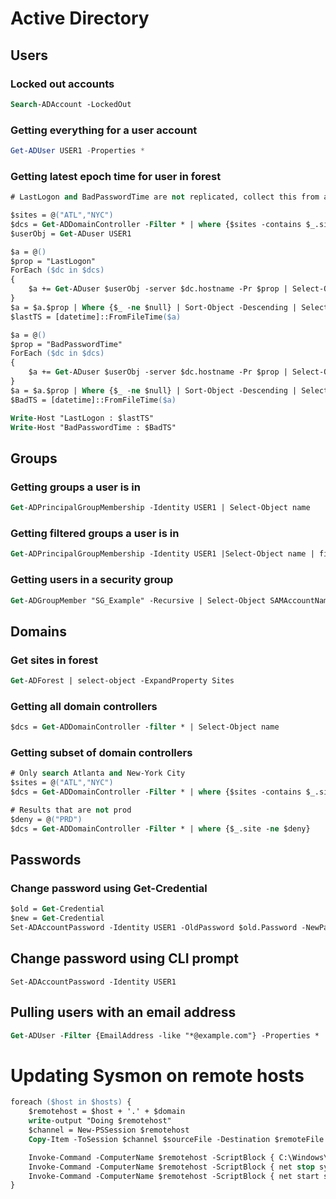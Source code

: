 # Active Directory

## Users

### Locked out accounts
```ps
Search-ADAccount -LockedOut
```

### Getting everything for a user account
```ps1
Get-ADUser USER1 -Properties *
```

### Getting latest epoch time for user in forest
```ps
# LastLogon and BadPasswordTime are not replicated, collect this from all DCs and take the highest value

$sites = @("ATL","NYC")
$dcs = Get-ADDomainController -Filter * | where {$sites -contains $_.site}
$userObj = Get-ADuser USER1

$a = @()
$prop = "LastLogon"
ForEach ($dc in $dcs)
{
    $a += Get-ADuser $userObj -server $dc.hostname -Pr $prop | Select-Object $prop
}
$a = $a.$prop | Where {$_ -ne $null} | Sort-Object -Descending | Select-Object -Unique -First 1
$lastTS = [datetime]::FromFileTime($a)

$a = @()
$prop = "BadPasswordTime"
ForEach ($dc in $dcs)
{
    $a += Get-ADuser $userObj -server $dc.hostname -Pr $prop | Select-Object $prop
}
$a = $a.$prop | Where {$_ -ne $null} | Sort-Object -Descending | Select-Object -Unique -First 1
$BadTS = [datetime]::FromFileTime($a)

Write-Host "LastLogon : $lastTS"
Write-Host "BadPasswordTime : $BadTS"
```

## Groups

### Getting groups a user is in
```ps
Get-ADPrincipalGroupMembership -Identity USER1 | Select-Object name
```

### Getting filtered groups a user is in
```ps
Get-ADPrincipalGroupMembership -Identity USER1 |Select-Object name | findstr /i hadoop
```

### Getting users in a security group
```ps
Get-ADGroupMember "SG_Example" -Recursive | Select-Object SAMAccountName | Sort-Object SAMAccountName
```

## Domains

### Get sites in forest
```ps
Get-ADForest | select-object -ExpandProperty Sites
```

### Getting all domain controllers
```ps
$dcs = Get-ADDomainController -filter * | Select-Object name
```

### Getting subset of domain controllers
```ps
# Only search Atlanta and New-York City
$sites = @("ATL","NYC")
$dcs = Get-ADDomainController -Filter * | where {$sites -contains $_.site}

# Results that are not prod
$deny = @("PRD")
$dcs = Get-ADDomainController -Filter * | where {$_.site -ne $deny}
```

## Passwords

### Change password using Get-Credential
```ps
$old = Get-Credential
$new = Get-Credential
Set-ADAccountPassword -Identity USER1 -OldPassword $old.Password -NewPassword $new.Password
```

## Change password using CLI prompt
```
Set-ADAccountPassword -Identity USER1
```

## Pulling users with an email address
```ps
Get-ADUser -Filter {EmailAddress -like "*@example.com"} -Properties * | Select Name, SamAccountName, EmailAddress
```

# Updating Sysmon on remote hosts
```ps
foreach ($host in $hosts) {
    $remotehost = $host + '.' + $domain
    write-output "Doing $remotehost"
    $channel = New-PSSession $remotehost
    Copy-Item -ToSession $channel $sourceFile -Destination $remoteFile

    Invoke-Command -ComputerName $remotehost -ScriptBlock { C:\Windows\Sysmon64.exe -c $Using:remoteFile 2>&1 | %{ "$_" }}
    Invoke-Command -ComputerName $remotehost -ScriptBlock { net stop sysmon64 }
    Invoke-Command -ComputerName $remotehost -ScriptBlock { net start sysmon64 }
}
```
